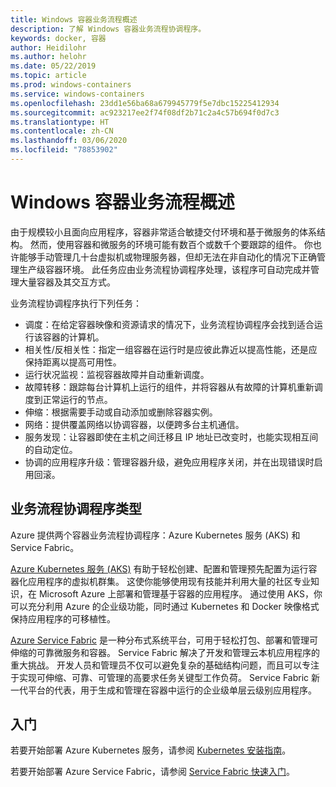```yaml
---
title: Windows 容器业务流程概述
description: 了解 Windows 容器业务流程协调程序。
keywords: docker, 容器
author: Heidilohr
ms.author: helohr
ms.date: 05/22/2019
ms.topic: article
ms.prod: windows-containers
ms.service: windows-containers
ms.openlocfilehash: 23dd1e56ba68a679945779f5e7dbc15225412934
ms.sourcegitcommit: ac923217ee2f74f08df2b71c2a4c57b694f0d7c3
ms.translationtype: HT
ms.contentlocale: zh-CN
ms.lasthandoff: 03/06/2020
ms.locfileid: "78853902"
---
```

# <a name="windows-container-orchestration-overview"></a>Windows 容器业务流程概述

由于规模较小且面向应用程序，容器非常适合敏捷交付环境和基于微服务的体系结构。 然而，使用容器和微服务的环境可能有数百个或数千个要跟踪的组件。 你也许能够手动管理几十台虚拟机或物理服务器，但却无法在非自动化的情况下正确管理生产级容器环境。 此任务应由业务流程协调程序处理，该程序可自动完成并管理大量容器及其交互方式。

业务流程协调程序执行下列任务：

- 调度：在给定容器映像和资源请求的情况下，业务流程协调程序会找到适合运行该容器的计算机。
- 相关性/反相关性：指定一组容器在运行时是应彼此靠近以提高性能，还是应保持距离以提高可用性。
- 运行状况监视：监视容器故障并自动重新调度。
- 故障转移：跟踪每台计算机上运行的组件，并将容器从有故障的计算机重新调度到正常运行的节点。
- 伸缩：根据需要手动或自动添加或删除容器实例。
- 网络：提供覆盖网络以协调容器，以便跨多台主机通信。
- 服务发现：让容器即使在主机之间迁移且 IP 地址已改变时，也能实现相互间的自动定位。
- 协调的应用程序升级：管理容器升级，避免应用程序关闭，并在出现错误时启用回滚。

## <a name="orchestrator-types"></a>业务流程协调程序类型

Azure 提供两个容器业务流程协调程序：Azure Kubernetes 服务 (AKS) 和 Service Fabric。

[Azure Kubernetes 服务 (AKS)](/azure/aks/) 有助于轻松创建、配置和管理预先配置为运行容器化应用程序的虚拟机群集。 这使你能够使用现有技能并利用大量的社区专业知识，在 Microsoft Azure 上部署和管理基于容器的应用程序。 通过使用 AKS，你可以充分利用 Azure 的企业级功能，同时通过 Kubernetes 和 Docker 映像格式保持应用程序的可移植性。

[Azure Service Fabric](/azure/service-fabric/) 是一种分布式系统平台，可用于轻松打包、部署和管理可伸缩的可靠微服务和容器。 Service Fabric 解决了开发和管理云本机应用程序的重大挑战。 开发人员和管理员不仅可以避免复杂的基础结构问题，而且可以专注于实现可伸缩、可靠、可管理的高要求任务关键型工作负荷。 Service Fabric 新一代平台的代表，用于生成和管理在容器中运行的企业级单层云级别应用程序。

## <a name="getting-started"></a>入门

若要开始部署 Azure Kubernetes 服务，请参阅 [Kubernetes 安装指南](../kubernetes/getting-started-kubernetes-windows.md)。

若要开始部署 Azure Service Fabric，请参阅 [Service Fabric 快速入门](/azure/service-fabric/service-fabric-quickstart-containers.md)。
